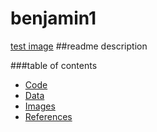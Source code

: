 # benjamin1
[test image](https://www.google.com/url?sa=i&url=https%3A%2F%2Fwww.four-paws.org%2Four-stories%2Fpublications-guides%2F10-tips-to-recognise-a-responsible-puppy-seller&psig=AOvVaw2vojBS4T9gcMX8dLPfnTMP&ust=1707285951308000&source=images&cd=vfe&opi=89978449&ved=0CBMQjRxqFwoTCMjAhfeFloQDFQAAAAAdAAAAABAD)
##readme description

###table of contents

- [Code](https://github.com/brutucas/benjamin1/tree/main/code)
- [Data](https://github.com/brutucas/benjamin1/tree/main/data)
- [Images](https://github.com/brutucas/benjamin1/tree/main/images)
- [References](https://github.com/brutucas/benjamin1/tree/main/references)

